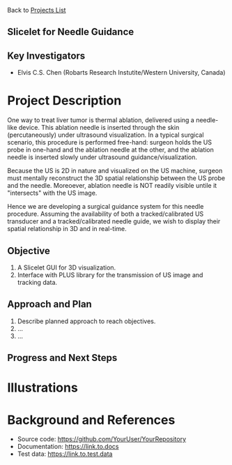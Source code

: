 Back to [Projects List](../../README.md#ProjectsList)

## Slicelet for Needle Guidance 

## Key Investigators
- Elvis C.S. Chen (Robarts Research Instutite/Western University, Canada) 

# Project Description
<!-- Add a short paragraph describing the project. --> 

One way to treat liver tumor is thermal ablation, delivered using a needle-like device. This ablation needle is inserted through the skin (percutaneously) under ultrasound visualization. In a typical surgical scenario, this procedure is performed free-hand: surgeon holds the US probe in one-hand and the ablation needle at the other, and the ablation needle is inserted slowly under ultrasound guidance/visualization.

Because the US is 2D in nature and visualized on the US machine, surgeon must mentally reconstruct the 3D spatial relationship between the US probe and the needle. Moreoever, ablation needle is NOT readily visible untile it "intersects" with the US image.

Hence we are developing a surgical guidance system for this needle procedure. Assuming the availability of both a tracked/calibrated US transducer and a tracked/calibrated needle guide, we wish to display their spatial relationship in 3D and in real-time.


## Objective
1. A Slicelet GUI for 3D visualization. 
2. Interface with PLUS library for the transmission of US image and tracking data. 

## Approach and Plan

1. Describe planned approach to reach objectives.
1. ...
1. ...

## Progress and Next Steps

<!--Describe progress and next steps in a few bullet points as you are making progress.-->

# Illustrations

<!--Add pictures and links to videos that demonstrate what has been accomplished.-->

<!--![Description of picture](Example2.jpg)-->

<!--![Some more images](Example2.jpg)-->

# Background and References

<!--Use this space for information that may help people better understand your project, like links to papers, source code, or data.-->

- Source code: https://github.com/YourUser/YourRepository
- Documentation: https://link.to.docs
- Test data: https://link.to.test.data
